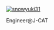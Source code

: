 [![snowyuki31](https://img.shields.io/endpoint?url=https%3A%2F%2Fatcoder-badges.now.sh%2Fapi%2Fatcoder%2Fjson%2Fsnowyuki31)](https://atcoder.jp/users/snowyuki31)

Engineer@J-CAT
